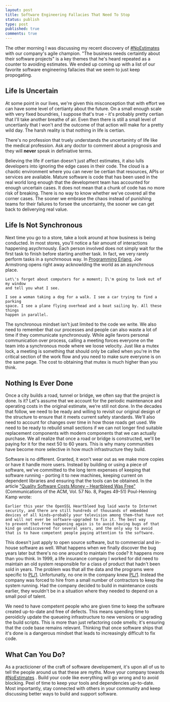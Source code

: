 ```yaml
---
layout: post
title: Software Engineering Fallacies That Need To Stop
status: publish
type: post
published: true
comments: true
---
```

The other morning I was discussing my recent discovery of [#NoEstimates][NoEstimates] with our company\'s agile champion. 
\"The business needs certaintly about their software projects\" is a key themes that he\'s heard repeated as a counter to avoiding 
estimates. We ended up coming up with a list of our favorite software engineering fallacies that we seem to just keep propogating.

<!--EndExcerpt-->

## Life Is Uncertain 

At some point in our lives, we\'re given this misconception that with effort we can have some level of certianty about the future. On a small 
enough scale with very fixed boundries, I suppose that\'s true - it\'s probably pretty certian that I\'ll take another breathe of air. Even
then there is still a small level of uncertianly that I won\'t and the outcome of that action will make for a pretty wild day. The harsh reality
is that nothing in life is certian.

There's no profession that truely understands the uncertaninty of life like the medical profession. Ask any doctor to comment about a prognosis 
and they will __never__ speak in definiative terms. 

Believing the life if certian doesn\'t just affect estimates, it also lulls developers into ignoring the edge cases in their code. The cloud
is a chaotic environment where you can never be certian that resources, APIs or services are available. Mature software is code that has been used
in the real world long enough that the development team has accounted for enough uncertain cases. It does not mean that a chunk of code has no
more risk of breaking. There is no way to know whether we\'ve covered all the corner cases. The sooner we embrase the chaos instead of punishing
teams for their failures to forsee the uncertainty, the sooner we can get back to deliverying real value.


## Life Is Not Synchronous

Next time you go to a store, take a look around at how business is being conducted. In most stores, you\'ll notice a fair amount of interactions
happening asychrnously. Each person involved does not simply wait for the first task to finish before starting another task. In fact, we very
rarely perform tasks in a synchrnoous way. In [Programming Erlang][erlang-book], Joe Armstrong opens right away acknowlding the world as an
asynchrnous place.

	Let\'s forget about computers for a moment; I\'m going to look out of my window
	and tell you what I see.
	
	I see a woman taking a dog for a walk. I see a car trying to find a parking
	space. I see a plane flying overhead and a boat sailing by. All these things
	happen in parallel.

The synchronous mindset isn\'t just limited to the code we write. We also need to remember that our processes and people can also waste a lot
of time if they communicate synchronously. While agile favors personal communication over process, calling a meeting forces everyone on the
team into a synchronous mode where we loose velocity. Just like a mutex lock, a meeting is something that should only be called when you\'re
in the critical section of the work flow and you need to make sure everyone is on the same page. The cost to obtaining that mutex is much
higher than you think.


## Nothing Is Ever Done

Once a city builds a road, tunnel or bridge, we often say that the project is done. Is it? Let's assume that we account for the periodic 
maintenance and operating costs in the original estimate, we're still not done. In the decades that follow, we need to be ready and willing
to revisit our original design of the structure to ensure that it meets current safety standards. We\'ll also need to account for changes over
time in how those roads get used. We need to be ready to rebuild small sections if we can not longer find suitable replacement components 
with modern components that we can actually purchase. We all realize that once a road or bridge is constructed, we'll be paying for it 
for the next 50 to 60 years. This is why many communities have become more selective in how much infrastructure they build.

Software is no different. Granted, it won't wear out as we make more copies or have it handle more users. Instead by building or using a piece
of software, we've committed to the long term expenses of keeping that software running - porting it to new machines, keeping current on
dependent libraries and ensuring that the tools can be obtained. In the article 
[\"Quality Software Costs Money – Heartbleed Was Free\"][acm-article] (Communications of the ACM, Vol. 57 No. 8, Pages 49-51) Poul-Henning 
Kamp wrote:

	Earlier this year the OpenSSL Heartbleed bug laid waste to Internet security, and there are still hundreds of thousands of embedded
	devices of all kinds—probably your television among them—that have not and will not ever be software-upgraded to fix it. The best way 
	to prevent that from happening again is to avoid having bugs of that kind go undiscovered for several years, and the only way to avoid 
	that is to have competent people paying attention to the software.

This doesn\'t just apply to open source software, but to commercial and in-house software as well. What happens when we finally discover the 
bug years later but there\'s no one around to maintain the code? It happens more than you think. In 1999,
a life insurance company I worked for did need to maintain an old system responsible for a class of product that hadn\'t been sold in years. The
problem was that all the data and the programs were specific to [PL/1][pl1]. Unfortunatly, no one in the company knew [PL/1][pl1]. Instead the
company was forced to hire from a small number of contractors to keep the system running. Had the company decided to build in maintenance costs
earlier, they wouldn\'t be in a situation where they needed to depend on a small pool of talent.

We need to have competent people who are given time to keep the software created up-to-date and free of defects. This means spending time to 
peroidicly update the queueing infrastructure to new versions or upgrading the build scripts. This is more than just refactoring code smells; 
it's ensuring that the code base remains relevant. Thinking that once software ships that it's done is a dangerous mindset that leads to 
increasingly difficult to fix code.


## What Can You Do?

As a practicioner of the craft of software developement, it's upon all of us to tell the people around us that these are myths. Move your
company towards [#NoEstimates][NoEstimates] . Build your code like everything will go wrong and to avoid blocking. Peel of time to keep your 
tools and dependencies up-to-date. Most importantly, stay connected with others in your community and keep discussing better ways to build 
and support software.


[NoEstimates]: http://noestimates.org/blog/
[erlang-book]: https://pragprog.com/book/jaerlang2/programming-erlang
[acm-article]: http://cacm.acm.org/magazines/2014/8/177007-quality-software-costs-money-heartbleed-was-free/fulltext
[pl1]: https://en.wikipedia.org/wiki/PL/I